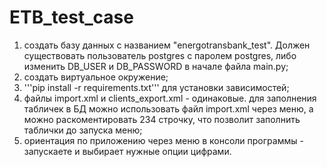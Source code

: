 # ETB_test_case
1. создать базу данных с названием "energotransbank_test". Должен существовать пользователь postgres с паролем postgres, либо изменить DB_USER и DB_PASSWORD в начале файла main.py;
2. создать виртуальное окружение;
3. '''pip install -r requirements.txt''' для установки зависимостей;
4. файлы import.xml и clients_export.xml - одинаковые. для заполнения табличек в БД можно использовать файл import.xml через меню, а можно раскоментировать 234 строчку, что позволит заполнить таблички до запуска меню;
5. ориентация по приложению через меню в консоли программы - запускаете и выбирает нужные опции цифрами.
